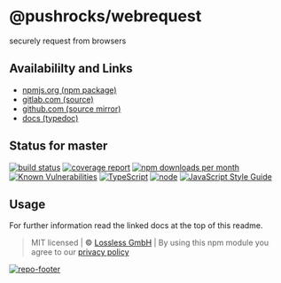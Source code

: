 # @pushrocks/webrequest
securely request from browsers

## Availabililty and Links
* [npmjs.org (npm package)](https://www.npmjs.com/package/@pushrocks/webrequest)
* [gitlab.com (source)](https://gitlab.com/pushrocks/webrequest)
* [github.com (source mirror)](https://github.com/pushrocks/webrequest)
* [docs (typedoc)](https://pushrocks.gitlab.io/webrequest/)

## Status for master
[![build status](https://gitlab.com/pushrocks/webrequest/badges/master/build.svg)](https://gitlab.com/pushrocks/webrequest/commits/master)
[![coverage report](https://gitlab.com/pushrocks/webrequest/badges/master/coverage.svg)](https://gitlab.com/pushrocks/webrequest/commits/master)
[![npm downloads per month](https://img.shields.io/npm/dm/@pushrocks/webrequest.svg)](https://www.npmjs.com/package/@pushrocks/webrequest)
[![Known Vulnerabilities](https://snyk.io/test/npm/@pushrocks/webrequest/badge.svg)](https://snyk.io/test/npm/@pushrocks/webrequest)
[![TypeScript](https://img.shields.io/badge/TypeScript->=%203.x-blue.svg)](https://nodejs.org/dist/latest-v10.x/docs/api/)
[![node](https://img.shields.io/badge/node->=%2010.x.x-blue.svg)](https://nodejs.org/dist/latest-v10.x/docs/api/)
[![JavaScript Style Guide](https://img.shields.io/badge/code%20style-prettier-ff69b4.svg)](https://prettier.io/)

## Usage

For further information read the linked docs at the top of this readme.

> MIT licensed | **&copy;** [Lossless GmbH](https://lossless.gmbh)
| By using this npm module you agree to our [privacy policy](https://lossless.gmbH/privacy.html)

[![repo-footer](https://pushrocks.gitlab.io/assets/repo-footer.svg)](https://maintainedby.lossless.com)

